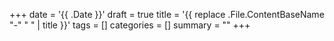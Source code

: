 +++
date = '{{ .Date }}'
draft = true
title = '{{ replace .File.ContentBaseName "-" " " | title }}'
tags = []
categories = []
summary = ""
+++

